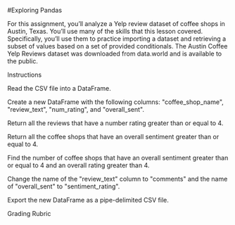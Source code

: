#Exploring Pandas


For this assignment, you’ll analyze a Yelp review dataset of coffee shops in Austin, Texas. You’ll use many of the skills that this lesson covered. Specifically, you’ll use them to practice importing a dataset and retrieving a subset of values based on a set of provided conditionals.
The Austin Coffee Yelp Reviews dataset was downloaded from data.world and is available to the public.

Instructions


Read the CSV file into a DataFrame.


Create a new DataFrame with the following columns: "coffee_shop_name", "review_text", "num_rating", and "overall_sent".


Return all the reviews that have a number rating greater than or equal to 4.


Return all the coffee shops that have an overall sentiment greater than or equal to 4.


Find the number of coffee shops that have an overall sentiment greater than or equal to 4 and an overall rating greater than 4.


Change the name of the "review_text" column to "comments" and the name of "overall_sent" to "sentiment_rating".


Export the new DataFrame as a pipe-delimited CSV file.



Grading Rubric
